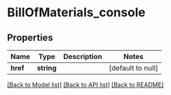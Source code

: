# BillOfMaterials_console

## Properties
Name | Type | Description | Notes
------------ | ------------- | ------------- | -------------
**href** | **string** |  | [default to null]

[[Back to Model list]](../README.md#documentation-for-models) [[Back to API list]](../README.md#documentation-for-api-endpoints) [[Back to README]](../README.md)



